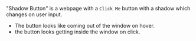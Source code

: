 "Shadow Button" is a webpage with a `Click Me` button with a shadow which changes on user input.

- The button looks like coming out of the window on hover.
- the button looks getting inside the window on click.
